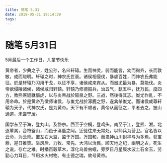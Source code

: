 ```yaml
---
title: 随笔 5.31
date: 2019-05-31 19:14:39
tags:
---
```

# 随笔 5月31日
5月最后一个工作日，儿童节快乐

黄帝者，少典之子，姓公孙，名曰轩辕。生而神灵，弱而能言，幼而徇齐，长而敦敏，成而聪明。轩辕之时，神农氏世衰。诸侯相侵伐，暴虐百姓，而神农氏弗能征。於是轩辕乃习用干戈，以征不享，诸侯咸来宾从。而蚩尤最为暴，莫能伐。炎帝欲侵陵诸侯，诸侯咸归轩辕。轩辕乃修德振兵，治五气，蓺五种，抚万民，度四方，教熊罴貔貅貙虎，以与炎帝战於阪泉之野。三战，然後得其志。蚩尤作乱，不用帝命。於是黄帝乃徵师诸侯，与蚩尤战於涿鹿之野，遂禽杀蚩尤。而诸侯咸尊轩辕为天子，代神农氏，是为黄帝。天下有不顺者，黄帝从而征之，平者去之，披山通道，未尝宁居。

国学东至于海，登丸山，及岱宗。西至于空桐，登鸡头。南至于江，登熊、湘。北逐荤粥，合符釜山，而邑于涿鹿之阿。迁徙往来无常处，以师兵为营卫。官名皆以云命，为云师。置左右大监，监于万国。万国和，而鬼神山川封禅与为多焉。获宝鼎，迎日推筴。举风后、力牧、常先、大鸿以治民。顺天地之纪，幽明之占，死生之说，存亡之难。时播百穀草木，淳化鸟兽虫蛾，旁罗日月星辰水波土石金玉，劳勤心力耳目，节用水火材物。有土德之瑞，故号黄帝。